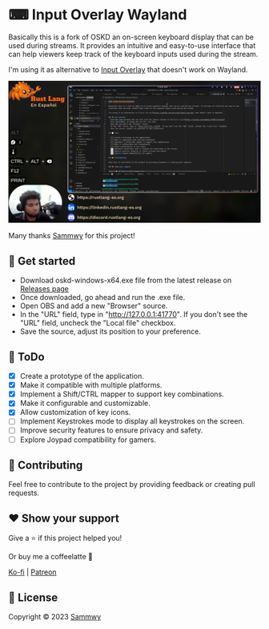 # ⌨  Input Overlay Wayland 

Basically this is a fork of OSKD an on-screen keyboard display that can be used during streams. It provides an intuitive and easy-to-use interface that can help viewers keep track of the keyboard inputs used during the stream.

I'm using it as alternative to [Input Overlay](https://github.com/univrsal/input-overlay) that doesn't work on Wayland.

![Preview](./assets/images/preview.png)

Many thanks [Sammwy](https://github.com/sammwyy) for this project!

## 🌱 Get started
- Download oskd-windows-x64.exe file from the latest release on [Releases page](https://github.com/sammwyy/OSKD/releases)
- Once downloaded, go ahead and run the .exe file.
- Open OBS and add a new "Browser" source.
- In the "URL" field, type in "http://127.0.0.1:41770". If you don't see the "URL" field, uncheck the "Local file" checkbox.
- Save the source, adjust its position to your preference.

## 📃 ToDo

- [X] Create a prototype of the application.
- [X] Make it compatible with multiple platforms.
- [X] Implement a Shift/CTRL mapper to support key combinations.
- [X] Make it configurable and customizable.
- [X] Allow customization of key icons.
- [ ] Implement Keystrokes mode to display all keystrokes on the screen.
- [ ] Improve security features to ensure privacy and safety.
- [ ] Explore Joypad compatibility for gamers.

## 🤝 Contributing

Feel free to contribute to the project by providing feedback or creating pull requests.

## ❤️ Show your support

Give a ⭐️ if this project helped you!

Or buy me a coffeelatte 🙌

[Ko-fi](https://ko-fi.com/sammwy) | [Patreon](https://patreon.com/sammwy)

## 📝 License

Copyright © 2023 [Sammwy](https://github.com/sammwyy)
